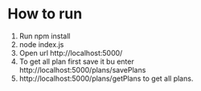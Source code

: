 # How to run 
1. Run npm install
2. node index.js
3. Open url http://localhost:5000/
4. To get all plan first save it bu enter http://localhost:5000/plans/savePlans
5. http://localhost:5000/plans/getPlans to get all plans.